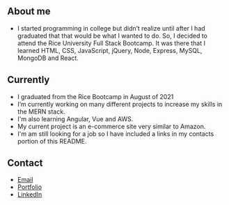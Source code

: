 ## About me

- I started programming in college but didn’t realize until after I had graduated that that would be what I wanted to do. So, I decided to attend the Rice University Full Stack Bootcamp. It was there that I learned HTML, CSS, JavaScript, jQuery, Node, Express, MySQL, MongoDB and React.


## Currently

- I graduated from the Rice Bootcamp in August of 2021
- I’m currently working on many different projects to increase my skills in the MERN stack.
- I'm also learning Angular, Vue and AWS.
- My current project is an e-commerce site very similar to Amazon.
- I'm am still looking for a job so I have included a links in my contacts portion of this README.



## Contact

- [Email](mailto:kevinhenleyinfo@gmail.com)
- [Portfolio](https://kevinhenleycode.github.io/React_Portfolio/)
- [LinkedIn](https://www.linkedin.com/in/kevin-henley/)
